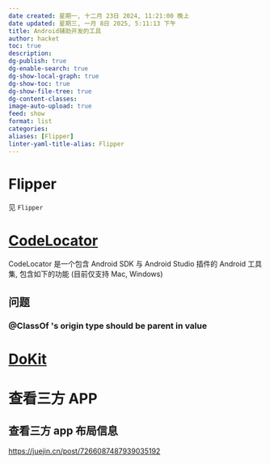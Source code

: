 ```yaml
---
date created: 星期一, 十二月 23日 2024, 11:21:00 晚上
date updated: 星期三, 一月 8日 2025, 5:11:13 下午
title: Android辅助开发的工具
author: hacket
toc: true
description: 
dg-publish: true
dg-enable-search: true
dg-show-local-graph: true
dg-show-toc: true
dg-show-file-tree: true
dg-content-classes: 
image-auto-upload: true
feed: show
format: list
categories: 
aliases: [Flipper]
linter-yaml-title-alias: Flipper
---
```


# Flipper

见 `Flipper`

# [CodeLocator](https://github.com/bytedance/CodeLocator)

CodeLocator 是一个包含 Android SDK 与 Android Studio 插件的 Android 工具集, 包含如下的功能 (目前仅支持 Mac, Windows)

## 问题

### @ClassOf 's origin type should be parent in value

# [DoKit](https://github.com/didi/DoKit)

# 查看三方 APP

## 查看三方 app 布局信息

<https://juejin.cn/post/7266087487939035192>
